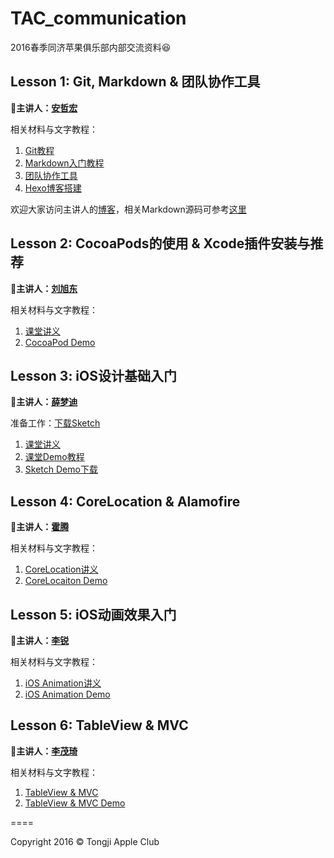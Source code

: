 # TAC_communication

2016春季同济苹果俱乐部内部交流资料:laughing:

## Lesson 1: Git, Markdown & 团队协作工具

:boy:**主讲人：[安哲宏](https://github.com/anzhehong)**

相关材料与文字教程：

1. [Git教程](http://anzhehong.coding.io/2016/03/11/Git/)
2. [Markdown入门教程](http://anzhehong.coding.io/2016/03/11/Markdown/)
3. [团队协作工具](http://anzhehong.coding.io/2016/03/11/%E5%9B%A2%E9%98%9F%E5%8D%8F%E4%BD%9C%E5%B7%A5%E5%85%B7/)
4. [Hexo博客搭建](http://anzhehong.coding.io/2016/03/15/Hexo%E5%8D%9A%E5%AE%A2%E6%90%AD%E5%BB%BA/)

欢迎大家访问主讲人的[博客](http://anzhehong.coding.io)，相关Markdown源码可参考[这里](https://github.com/xdliu002/TAC_communication/tree/master/20160316)

## Lesson 2: CocoaPods的使用 & Xcode插件安装与推荐

:boy:**主讲人：[刘旭东](https://github.com/xdliu002)**

相关材料与文字教程：

1. [课堂讲义](https://github.com/xdliu002/TAC_communication/blob/master/TAC_Cocoapods%26XcodePlugins.md)
2. [CocoaPod Demo](https://github.com/xdliu002/TAC_communication/tree/master/PodsDemo)

## Lesson 3: iOS设计基础入门

:girl:**主讲人：[薛梦迪](https://github.com/MandyXue)**

准备工作：[下载Sketch](http://www.sketchapp.com/)

1. [课堂讲义](https://github.com/xdliu002/TAC_communication/blob/master/TAC_UIDesign/TAC_UIDesign.md)
2. [课堂Demo教程](https://github.com/xdliu002/TAC_communication/blob/master/TAC_UIDesign/Demo_Tutorial.md)
3. [Sketch Demo下载](http://cl.ly/0B1s3J3I0v0u/download/UIDesign_Demo.sketch)

## Lesson 4: CoreLocation & Alamofire

:boy:**主讲人：[霍腾](https://github.com/AndyHT)**

相关材料与文字教程：

1. [CoreLocation讲义](https://github.com/xdliu002/TAC_communication/tree/master/LocationDemo/TAC_CoreLocation.md)
2. [CoreLocaiton Demo](https://github.com/xdliu002/TAC_communication/tree/master/LocationDemo)

## Lesson 5: iOS动画效果入门
:boy:**主讲人：[李锐](https://github.com/bewils)**

相关材料与文字教程：

1. [iOS Animation讲义](https://github.com/xdliu002/TAC_communication/blob/master/iOS%20Animation/md/iOS_animation1.md)
2. [iOS Animation Demo](https://github.com/xdliu002/TAC_communication/tree/master/iOS%20Animation)

## Lesson 6: TableView & MVC
:boy:**主讲人：[李茂琦](https://github.com/WishQi)**

相关材料与文字教程：

1. [TableView & MVC](https://github.com/xdliu002/TAC_communication/blob/master/2016.4.28/TableView.pdf)
2. [TableView & MVC Demo](https://github.com/xdliu002/TAC_communication/tree/master/2016.4.28/TableView)

====

Copyright 2016 &copy; Tongji Apple Club